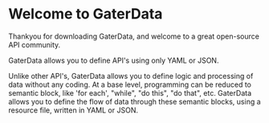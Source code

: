 Welcome to GaterData
====================

Thankyou for downloading GaterData, and welcome to a great open-source API community.

GaterData allows you to define API's using only YAML or JSON.

Unlike other API's, GaterData allows you to define logic and processing of data without any coding.
At a base level, programming can be reduced to semantic block, like 'for each', "while", "do this", "do that", etc.
GaterData allows you to define the flow of data through these semantic blocks, using a resource file, written in YAML or JSON.


